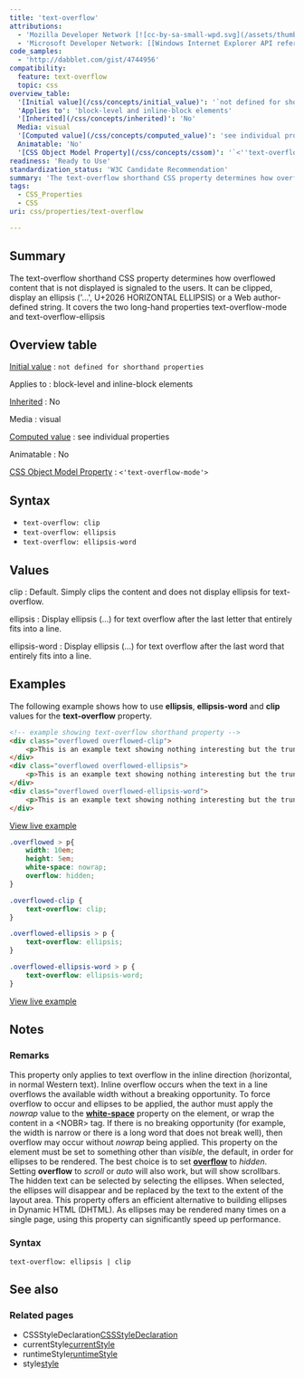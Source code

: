 ```yaml
---
title: 'text-overflow'
attributions:
  - 'Mozilla Developer Network [![cc-by-sa-small-wpd.svg](/assets/thumb/8/8c/cc-by-sa-small-wpd.svg/120px-cc-by-sa-small-wpd.svg.png)](http://creativecommons.org/licenses/by-sa/3.0/us/): [Article](http://dev.w3.org/csswg/css3-ui/#text-overflow)'
  - 'Microsoft Developer Network: [[Windows Internet Explorer API reference](http://msdn.microsoft.com/en-us/library/ie/hh828809%28v=vs.85%29.aspx) Article]'
code_samples:
  - 'http://dabblet.com/gist/4744956'
compatibility:
  feature: text-overflow
  topic: css
overview_table:
  '[Initial value](/css/concepts/initial_value)': '`not defined for shorthand properties`'
  'Applies to': 'block-level and inline-block elements'
  '[Inherited](/css/concepts/inherited)': 'No'
  Media: visual
  '[Computed value](/css/concepts/computed_value)': 'see individual properties'
  Animatable: 'No'
  '[CSS Object Model Property](/css/concepts/cssom)': '`<''text-overflow-mode''>`'
readiness: 'Ready to Use'
standardization_status: 'W3C Candidate Recommendation'
summary: 'The text-overflow shorthand CSS property determines how overflowed content that is not displayed is signaled to the users. It can be clipped, display an ellipsis (''…'', U+2026 HORIZONTAL ELLIPSIS) or a Web author-defined string. It covers the two long-hand properties text-overflow-mode and text-overflow-ellipsis'
tags:
  - CSS_Properties
  - CSS
uri: css/properties/text-overflow

---
```

## Summary

The text-overflow shorthand CSS property determines how overflowed content that is not displayed is signaled to the users. It can be clipped, display an ellipsis ('…', U+2026 HORIZONTAL ELLIPSIS) or a Web author-defined string. It covers the two long-hand properties text-overflow-mode and text-overflow-ellipsis

## Overview table

[Initial value](/css/concepts/initial_value)
:   `not defined for shorthand properties`

Applies to
:   block-level and inline-block elements

[Inherited](/css/concepts/inherited)
:   No

Media
:   visual

[Computed value](/css/concepts/computed_value)
:   see individual properties

Animatable
:   No

[CSS Object Model Property](/css/concepts/cssom)
:   `<'text-overflow-mode'>`

## Syntax

-   `text-overflow: clip`
-   `text-overflow: ellipsis`
-   `text-overflow: ellipsis-word`

## Values

clip
:   Default. Simply clips the content and does not display ellipsis for text-overflow.

ellipsis
:   Display ellipsis (...) for text overflow after the last letter that entirely fits into a line.

ellipsis-word
:   Display ellipsis (...) for text overflow after the last word that entirely fits into a line.

## Examples

The following example shows how to use **ellipsis**, **ellipsis-word** and **clip** values for the **text-overflow** property.

``` html
<!-- example showing text-overflow shorthand property -->
<div class="overflowed overflowed-clip">
    <p>This is an example text showing nothing interesting but the truncated content via text-overflow shorthand property.</p>
</div>
<div class="overflowed overflowed-ellipsis">
    <p>This is an example text showing nothing interesting but the truncated content via text-overflow shorthand property.</p>
</div>
<div class="overflowed overflowed-ellipsis-word">
    <p>This is an example text showing nothing interesting but the truncated content via text-overflow shorthand property.</p>
</div>
```

[View live example](http://dabblet.com/gist/4744956)

``` css
.overflowed > p{
    width: 10em;
    height: 5em;
    white-space: nowrap;
    overflow: hidden;
}

.overflowed-clip {
    text-overflow: clip;
}

.overflowed-ellipsis > p {
    text-overflow: ellipsis;
}

.overflowed-ellipsis-word > p {
    text-overflow: ellipsis-word;
}
```

[View live example](http://dabblet.com/gist/4744956)

## Notes

### Remarks

This property only applies to text overflow in the inline direction (horizontal, in normal Western text). Inline overflow occurs when the text in a line overflows the available width without a breaking opportunity. To force overflow to occur and ellipses to be applied, the author must apply the *nowrap* value to the [**white-space**](/css/properties/white-space) property on the element, or wrap the content in a \<NOBR\> tag. If there is no breaking opportunity (for example, the width is narrow or there is a long word that does not break well), then overflow may occur without *nowrap* being applied. This property on the element must be set to something other than *visible*, the default, in order for ellipses to be rendered. The best choice is to set [**overflow**](/css/properties/overflow) to *hidden*. Setting **overflow** to *scroll* or *auto* will also work, but will show scrollbars. The hidden text can be selected by selecting the ellipses. When selected, the ellipses will disappear and be replaced by the text to the extent of the layout area. This property offers an efficient alternative to building ellipses in Dynamic HTML (DHTML). As ellipses may be rendered many times on a single page, using this property can significantly speed up performance.

### Syntax

`text-overflow: ellipsis | clip`

## See also

### Related pages

-   CSSStyleDeclaration[CSSStyleDeclaration](/css/cssom/CSSStyleDeclaration/CSSStyleDeclaration)
-   currentStyle[currentStyle](/css/cssom/currentStyle)
-   runtimeStyle[runtimeStyle](/css/cssom/runtimeStyle)
-   style[style](/css/cssom/style)
